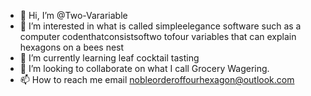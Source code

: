- 👋 Hi, I’m @Two-Varariable
- 👀 I’m interested in what is called simpleelegance software such as a computer codenthatconsistsoftwo tofour variables that can explain hexagons on a bees nest
- 🌱 I’m currently learning leaf cocktail tasting
- 💞️ I’m looking to collaborate on what I call Grocery Wagering.
- 📫 How to reach me email nobleorderoffourhexagon@outlook.com

<!---
Two-Varariable/Two-Varariable is a ✨ special ✨ repository because its `README.md` (this file) appears on your GitHub profile.
You can click the Preview link to take a look at your changes.
--->
